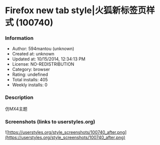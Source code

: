 # Firefox new tab style|火狐新标签页样式 (100740)

### Information
- Author: 594mantou (unknown)
- Created at: unknown
- Updated at: 10/15/2014, 12:34:13 PM
- License: NO-REDISTRIBUTION
- Category: browser
- Rating: undefined
- Total installs: 405
- Weekly installs: 0


### Description
仿MX4主题


### Screenshots (links to userstyles.org)
![https://userstyles.org/style_screenshots/100740_after.png](https://userstyles.org/style_screenshots/100740_after.png)


